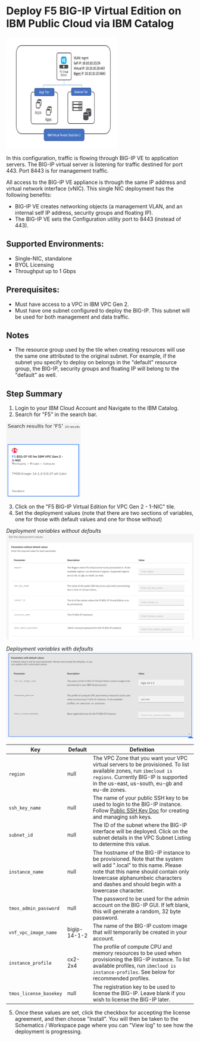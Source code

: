 # Deploy F5 BIG-IP Virtual Edition on IBM Public Cloud via IBM Catalog

<img src="/images/overview.png" width="300" height="300"/>

In this configuration, traffic is flowing through BIG-IP VE to application servers. The BIG-IP virtual server is listening for traffic destined for port 443. Port 8443 is for management traffic.

All access to the BIG-IP VE appliance is through the same IP address and virtual network interface (vNIC). This single NIC deployment has the following benefits:

- BIG-IP VE creates networking objects (a management VLAN, and an internal self IP address, security groups and floating IP).
- The BIG-IP VE sets the Configuration utility port to 8443 (instead of 443).

## Supported Environments:
- Single-NIC, standalone
- BYOL Licensing
- Throughput up to 1 Gbps

## Prerequisites:
- Must have access to a VPC in IBM VPC Gen 2.
- Must have one subnet configured to deploy the BIG-IP.  This subnet will be used for both management and data traffic.

## Notes
- The resource group used by the tile when creating resources will use the same one attributed to the original subnet.  For example, if the subnet you specify to deploy on belongs in the "default" resource group, the BIG-IP, security groups and floating IP will belong to the "default" as well.

## Step Summary

1. Login to your IBM Cloud Account and Navigate to the IBM Catalog.
2. Search for "F5" in the search bar.  

<img src="/images/f5_tile.png" width="200" height="200"/>

3. Click on the "F5 BIG-IP Virtual Edition for VPC Gen 2 - 1-NIC" tile.
4. Set the deployment values (note that there are two sections of variables, one for those with default values and one for those without)

_Deployment variables without defaults_
![](/images/no_default.png)

_Deployment variables with defaults_
![](/images/default.PNG)

| Key | Default | Definition |
| --- | ------- | ---------- |
| `region` | null | The VPC Zone that you want your VPC virtual servers to be provisioned. To list available zones, run `ibmcloud is regions`.  Currently BIG-IP is supported in the us-east, us-south, eu-gb and eu-de zones. |
| `ssh_key_name` | null | The name of your public SSH key to be used to login to the BIG-IP instance. Follow [Public SSH Key Doc](https://cloud.ibm.com/docs/vpc-on-classic-vsi?topic=vpc-on-classic-vsi-ssh-keys) for creating and managing ssh keys. |
| `subnet_id` | null | The ID of the subnet where the BIG-IP interface will be deployed. Click on the subnet details in the VPC Subnet Listing to determine this value. | 
| `instance_name` | null | The hostname of the BIG-IP instance to be provisioned.  Note that the system will add ".local" to this name. Please note that this name should contain only lowercase alphanumbeic characters and dashes and should begin with a lowercase character. 
| `tmos_admin_password` | null | The password to be used for the admin account on the BIG-IP GUI.  If left blank, this will generate a random, 32 byte password. |
| `vnf_vpc_image_name` | bigip-14-1-2 | The name of the BIG-IP custom image that will temporarily be created in your account.|
| `instance_profile` | cx2-2x4 | The profile of compute CPU and memory resources to be used when provisioning the BIG-IP instance. To list available profiles, run `ibmcloud is instance-profiles`.  See below for recommended profiles. |
| `tmos_license_basekey` | null | The registration key to be used to license the BIG-IP.  Leave blank if you wish to license the BIG-IP later. |

5. Once these values are set, click the checkbox for accepting the license agreement, and then choose "Install".  You will then be taken to the Schematics / Workspace page where you can "View log" to see how the deployment is progressing.
